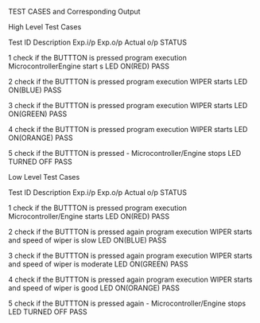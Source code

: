 TEST CASES and Corresponding Output

High Level Test Cases

Test ID	Description	Exp.i/p	Exp.o/p	Actual o/p	STATUS

1	check if the BUTTTON is pressed	program execution	MicrocontrollerEngine start	s LED ON(RED)	PASS

2	check if the BUTTTON is pressed	program execution	WIPER starts	LED ON(BLUE)	PASS

3	check if the BUTTTON is pressed	program execution	WIPER starts	LED ON(GREEN)	PASS

4	check if the BUTTTON is pressed	program execution	WIPER starts	LED ON(ORANGE)	PASS

5	check if the BUTTTON is pressed	-	Microcontroller/Engine stops	LED TURNED OFF	PASS

Low Level Test Cases

Test ID	Description	Exp.i/p	Exp.o/p	Actual o/p	STATUS

1	check if the BUTTTON is pressed	program execution	Microcontroller/Engine starts	LED ON(RED)	PASS

2	check if the BUTTTON is pressed again	program execution	WIPER starts and speed of wiper is slow	LED ON(BLUE)	PASS

3	check if the BUTTTON is pressed again	program execution	WIPER starts and speed of wiper is moderate	LED ON(GREEN)	PASS

4	check if the BUTTTON is pressed again	program execution	WIPER starts and speed of wiper is good	LED ON(ORANGE)	PASS

5	check if the BUTTTON is pressed again	-	Microcontroller/Engine stops	LED TURNED OFF	PASS
